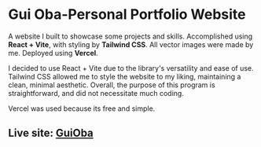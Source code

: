 
# Gui Oba-Personal Portfolio Website
 
A website I built to showcase some projects and skills. Accomplished using **React + Vite**, with styling by **Tailwind CSS**. All vector images were made by me. Deployed using **Vercel**. 

I decided to use React + Vite due to the library's versatility and ease of use. Tailwind CSS allowed me to style the website to my liking, maintaining a clean, minimal aesthetic. Overall, the purpose of this program is straightforward, and did not necessitate much coding.

Vercel was used because its free and simple. 





## Live site: [GuiOba](https://guioba.vercel.app)

